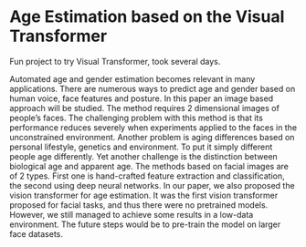 # Age Estimation based on the Visual Transformer
Fun project to try Visual Transformer, took several days.

Automated age and gender estimation becomes relevant in many applications. There are numerous ways to predict age and gender based on human voice, face features and posture. In this paper an image based approach will be studied. The method requires 2 dimensional images of people’s faces. The challenging problem with this method is that its performance reduces severely when experiments applied to the faces in the unconstrained environment. Another problem is aging differences based on personal lifestyle, genetics and environment. To put it simply different people age differently. Yet another challenge is the distinction between biological age and apparent age. The methods based on facial images are of 2 types. First one is hand-crafted feature extraction and classification, the second using deep neural networks. In our paper, we also proposed the vision transformer for age estimation. It was the first vision transformer proposed for facial tasks, and thus there were no pretrained models. However, we still managed to achieve some results in a low-data environment.  The future steps would be to pre-train the model on larger face datasets.
